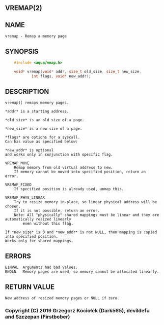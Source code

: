 ## VREMAP(2)

## NAME
	vremap - Remap a memory page

## SYNOPSIS
```c
	#include <aqua/vmap.h>

	void* vremap(void* addr, size_t old_size, size_t new_size,
			int flags, void* new_addr);
```

## DESCRIPTION
	vremap() remaps memory pages.

	*addr* is a starting address.

	*old_size* is an old size of a page.

	*new_size* is a new size of a page.

	*flags* are options for a syscall.
	Can has value as specified below:

	*new_addr* is optional 
	and works only in conjunction with specific flag.

	VREMAP_MOVE
		Remap memory from old virtual address to new.
		If memory cannot be moved into specified position, return an error.

	VREMAP_FIXED
		If specified position is already used, unmap this.

	VREMAP_PHYS_LINEAR
		Try to resize memory in-place, so linear physical address will be chosen.
		If it is not possible, return an error.
		Note: All "physically" shared mappings must be linear and they are automatically resized linearly
			even without this flag.

	If *new_size* is 0 and *new_addr* is not NULL, then mapping is copied into specified position.
	Works only for shared mappings.

## ERRORS
	EINVAL	Arguments had bad values.
	ENOLN	Memory pages are used, so memory cannot be allocated linearly.

## RETURN VALUE
	New address of resized memory pages or NULL if zero.


### Copyright (C) 2019 Grzegorz Kociołek (Dark565), devildefu and Szczepan (Firstbober)
